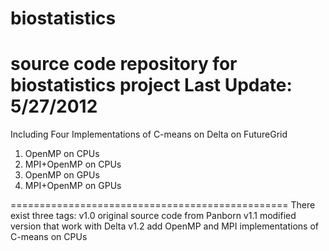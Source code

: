 biostatistics 
================================================
source code repository for biostatistics project
Last Update: 5/27/2012
================================================

Including Four Implementations of C-means on Delta on FutureGrid
1) OpenMP on CPUs
2) MPI+OpenMP on CPUs 
3) OpenMP on GPUs
4) MPI+OpenMP on GPUs

================================================
There exist three tags:
v1.0 original source code from Panborn
v1.1 modified version that work with Delta
v1.2 add OpenMP and MPI implementations of C-means on CPUs